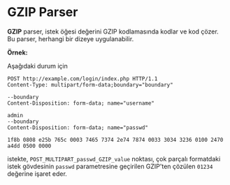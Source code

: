 # GZIP Parser

**GZIP** parser, istek öğesi değerini GZIP kodlamasında kodlar ve kod çözer. Bu parser, herhangi bir dizeye uygulanabilir.

**Örnek:** 

Aşağıdaki durum için

```
POST http://example.com/login/index.php HTTP/1.1
Content-Type: multipart/form-data;boundary="boundary" 

--boundary 
Content-Disposition: form-data; name="username" 

admin 
--boundary 
Content-Disposition: form-data; name="passwd"

1f8b 0808 e25b 765c 0003 7465 7374 2e74 7874 0033 3034 3236 0100 2470 a4dd 0500 0000
```

istekte, `POST_MULTIPART_passwd_GZIP_value` noktası, çok parçalı formatdaki istek gövdesinin `passwd` parametresine geçirilen GZIP'ten çözülen `01234` değerine işaret eder.
